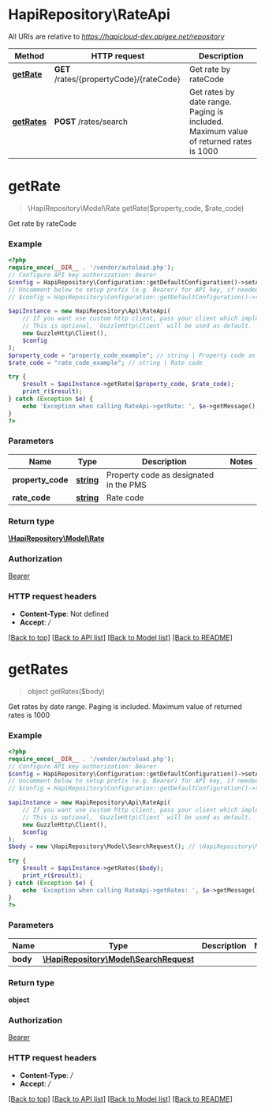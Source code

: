 # HapiRepository\RateApi

All URIs are relative to *https://hapicloud-dev.apigee.net/repository*

Method | HTTP request | Description
------------- | ------------- | -------------
[**getRate**](RateApi.md#getRate) | **GET** /rates/{propertyCode}/{rateCode} | Get rate by rateCode
[**getRates**](RateApi.md#getRates) | **POST** /rates/search | Get rates by date range. Paging is included. Maximum value of returned rates is 1000

# **getRate**
> \HapiRepository\Model\Rate getRate($property_code, $rate_code)

Get rate by rateCode

### Example
```php
<?php
require_once(__DIR__ . '/vendor/autoload.php');
// Configure API key authorization: Bearer
$config = HapiRepository\Configuration::getDefaultConfiguration()->setApiKey('Authorization', 'YOUR_API_KEY');
// Uncomment below to setup prefix (e.g. Bearer) for API key, if needed
// $config = HapiRepository\Configuration::getDefaultConfiguration()->setApiKeyPrefix('Authorization', 'Bearer');

$apiInstance = new HapiRepository\Api\RateApi(
    // If you want use custom http client, pass your client which implements `GuzzleHttp\ClientInterface`.
    // This is optional, `GuzzleHttp\Client` will be used as default.
    new GuzzleHttp\Client(),
    $config
);
$property_code = "property_code_example"; // string | Property code as designated in the PMS
$rate_code = "rate_code_example"; // string | Rate code

try {
    $result = $apiInstance->getRate($property_code, $rate_code);
    print_r($result);
} catch (Exception $e) {
    echo 'Exception when calling RateApi->getRate: ', $e->getMessage(), PHP_EOL;
}
?>
```

### Parameters

Name | Type | Description  | Notes
------------- | ------------- | ------------- | -------------
 **property_code** | [**string**](../Model/.md)| Property code as designated in the PMS |
 **rate_code** | [**string**](../Model/.md)| Rate code |

### Return type

[**\HapiRepository\Model\Rate**](../Model/Rate.md)

### Authorization

[Bearer](../../README.md#Bearer)

### HTTP request headers

 - **Content-Type**: Not defined
 - **Accept**: */*

[[Back to top]](#) [[Back to API list]](../../README.md#documentation-for-api-endpoints) [[Back to Model list]](../../README.md#documentation-for-models) [[Back to README]](../../README.md)

# **getRates**
> object getRates($body)

Get rates by date range. Paging is included. Maximum value of returned rates is 1000

### Example
```php
<?php
require_once(__DIR__ . '/vendor/autoload.php');
// Configure API key authorization: Bearer
$config = HapiRepository\Configuration::getDefaultConfiguration()->setApiKey('Authorization', 'YOUR_API_KEY');
// Uncomment below to setup prefix (e.g. Bearer) for API key, if needed
// $config = HapiRepository\Configuration::getDefaultConfiguration()->setApiKeyPrefix('Authorization', 'Bearer');

$apiInstance = new HapiRepository\Api\RateApi(
    // If you want use custom http client, pass your client which implements `GuzzleHttp\ClientInterface`.
    // This is optional, `GuzzleHttp\Client` will be used as default.
    new GuzzleHttp\Client(),
    $config
);
$body = new \HapiRepository\Model\SearchRequest(); // \HapiRepository\Model\SearchRequest | 

try {
    $result = $apiInstance->getRates($body);
    print_r($result);
} catch (Exception $e) {
    echo 'Exception when calling RateApi->getRates: ', $e->getMessage(), PHP_EOL;
}
?>
```

### Parameters

Name | Type | Description  | Notes
------------- | ------------- | ------------- | -------------
 **body** | [**\HapiRepository\Model\SearchRequest**](../Model/SearchRequest.md)|  |

### Return type

**object**

### Authorization

[Bearer](../../README.md#Bearer)

### HTTP request headers

 - **Content-Type**: */*
 - **Accept**: */*

[[Back to top]](#) [[Back to API list]](../../README.md#documentation-for-api-endpoints) [[Back to Model list]](../../README.md#documentation-for-models) [[Back to README]](../../README.md)

